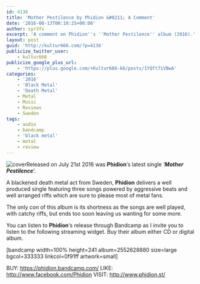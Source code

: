 ```yaml
---
id: 4136
title: 'Mother Pestilence by Phidion &#8211; A Comment'
date: '2016-08-13T00:10:25+00:00'
author: syr3fx
excerpt: 'A comment on Phidion''s ''Mother Pestilence'' album (2016).'
layout: post
guid: 'http://kultur666.com/?p=4136'
publicize_twitter_user:
    - kultur666
publicize_google_plus_url:
    - 'https://plus.google.com/+Kultur666-k6/posts/1YQft7iVBwA'
categories:
    - '2016'
    - 'Black Metal'
    - 'Death Metal'
    - Metal
    - Music
    - Reviews
    - Sweden
tags:
    - audio
    - bandcamp
    - 'black metal'
    - metal
    - review
---
```


![cover](http://localhost:8080/wp-content/uploads/2016/08/cover4.jpg)Released on July 21st 2016 was **Phidion**‘s latest single ‘***Mother Pestilence***‘.

A blackened death metal act from Sweden, **Phidion** delivers a well produced single featuring three songs powered by aggressive beats and well arranged riffs which are sure to please most of metal fans.

The only con of this album is its shortness as the songs are well played, with catchy riffs, but ends too soon leaving us wanting for some more.

You can listen to **Phidion**‘s release through Bandcamp as I invite you to listen to the following streaming widget. Buy their album either CD or digital album.

\[bandcamp width=100% height=241 album=2552628880 size=large bgcol=333333 linkcol=0f91ff artwork=small\]

BUY: <https://phidion.bandcamp.com/>
LIKE: <http://www.facebook.com/Phidion>
VISIT: <http://www.phidion.st/>